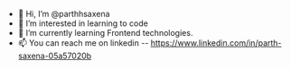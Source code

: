 - 👋 Hi, I’m @parthhsaxena
- 👀 I’m interested in learning to code
- 🌱 I’m currently learning Frontend technologies.
- 📫 You can reach me on linkedin -- https://www.linkedin.com/in/parth-saxena-05a57020b

<!---
parthhsaxena/parthhsaxena is a ✨ special ✨ repository because its `README.md` (this file) appears on your GitHub profile.
You can click the Preview link to take a look at your changes.
--->
